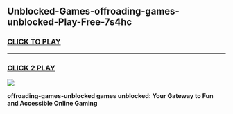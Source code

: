 
## Unblocked-Games-offroading-games-unblocked-Play-Free-7s4hc
<h3>
<a href="https://premium76.site?title=offroading-games-unblocked&ref=09A">CLICK TO PLAY</a></h3>
<hr>

<h3>
<a href="https://premium76.site?title=offroading-games-unblocked&ref=09A">CLICK 2 PLAY</a>
  
</h3>

<a href="https://premium76.site?title=offroading-games-unblocked&ref=09A"><img src="https://clearcache.store/games.png"></a>


**offroading-games-unblocked games unblocked: Your Gateway to Fun and Accessible Online Gaming**
